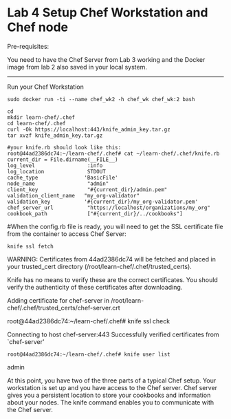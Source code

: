 # Lab 4 Setup Chef Workstation and Chef node

Pre-requisites:

You need to have the Chef Server from Lab 3 working and the Docker image from lab 2 also saved in your local system.

---

Run your Chef Workstation

```
sudo docker run -ti --name chef_wk2 -h chef_wk chef_wk:2 bash 
```



```
cd
mkdir learn-chef/.chef
cd learn-chef/.chef
curl -Ok https://localhost:443/knife_admin_key.tar.gz  
tar xvzf knife_admin_key.tar.gz 
```

```
#your knife.rb should look like this:
root@44ad2386dc74:~/learn-chef/.chef# cat ~/learn-chef/.chef/knife.rb 
current_dir = File.dirname(__FILE__) 
log_level                 :info 
log_location              STDOUT 
cache_type               'BasicFile' 
node_name                 "admin" 
client_key                "#{current_dir}/admin.pem" 
validation_client_name   "my_org-validator" 
validation_key           '#{current_dir}/my_org-validator.pem' 
chef_server_url           "https://localhost/organizations/my_org" 
cookbook_path             ["#{current_dir}/../cookbooks"] 
```

#When the config.rb file is ready, you will need to get the SSL certificate file from the container to access Chef Server:

```
knife ssl fetch 
```

  WARNING: Certificates from 44ad2386dc74 will be fetched and placed in your trusted_cert 
  directory (/root/learn-chef/.chef/trusted_certs). 

  Knife has no means to verify these are the correct certificates. You should 
  verify the authenticity of these certificates after downloading. 

  Adding certificate for chef-server in /root/learn-chef/.chef/trusted_certs/chef-server.crt 



root@44ad2386dc74:~/learn-chef/.chef# knife ssl check 

  Connecting to host chef-server:443 
  Successfully verified certificates from `chef-server' 

```
root@44ad2386dc74:~/learn-chef/.chef# knife user list 
```
  admin 


At this point, you have two of the three parts of a typical Chef setup. Your workstation is set up and you have access to the Chef server.
Chef server gives you a persistent location to store your cookbooks and information about your nodes. The knife command enables you to communicate with the Chef server.

